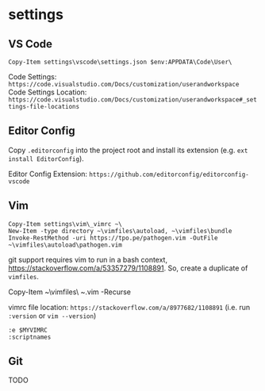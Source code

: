 # settings 

## VS Code

    Copy-Item settings\vscode\settings.json $env:APPDATA\Code\User\

Code Settings: `https://code.visualstudio.com/Docs/customization/userandworkspace`
Code Settings Location: `https://code.visualstudio.com/Docs/customization/userandworkspace#_settings-file-locations`

## Editor Config

Copy `.editorconfig` into the project root and install its extension (e.g. `ext install EditorConfig`).

Editor Config Extension: `https://github.com/editorconfig/editorconfig-vscode` 

## Vim

    Copy-Item settings\vim\_vimrc ~\
    New-Item -type directory ~\vimfiles\autoload, ~\vimfiles\bundle
    Invoke-RestMethod -uri https://tpo.pe/pathogen.vim -OutFile ~\vimfiles\autoload\pathogen.vim

git support requires vim to run in a bash context, https://stackoverflow.com/a/53357279/1108891. So, create a duplicate of `vimfiles`. 

   Copy-Item ~\vimfiles\ ~\.vim -Recurse 

vimrc file location: `https://stackoverflow.com/a/8977682/1108891` (i.e. run `:version` or `vim --version`) 

    :e $MYVIMRC
    :scriptnames
    
## Git

TODO
